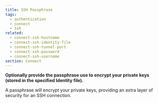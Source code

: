 ```yaml
---
title: SSH Passphrase
tags:
  - authentication
  - connect
  - ssh
related:
  - connect-ssh-hostname
  - connect-ssh-identity-file
  - connect-ssh-tunnel-port
  - connect-ssh-password
  - connect-ssh-username
section: Connect
---
```


<strong>
Optionally provide the passphrase use to encrypt your private keys (stored in the specified 
Identity file).
</strong>

A passphrase will encrypt your private keys, providing an extra layer of security for
an SSH connection.
